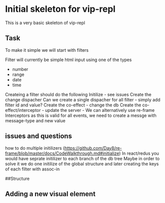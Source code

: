 # Initial skeleton for vip-repl

This is a very basic skeleton of vip-repl

## Task

To make it simple we will start with filters

Filter will currently be simple html input using one of the types

* number
* range
* date
* time


Createing a filter should do the following 
Initilize  - see issues
Create the change dispacher 
Can we create a single dispacher for all filter - simply add filter id and value?
Create the co-effect - change the db
Create the co-effect/interceptor - update the server - We can alternatively use re-frame Interceptors as this is valid for all events, we need to create a messge with message-type and new value






## issues and questions 

how to do multiple initilizers
(https://github.com/Day8/re-frame/blob/master/docs/CodeWalkthrough.md#initialize)
In react/redus you would have seprate initilizer to each branch of the db tree
Maybe in order to solve it we do one initilize of the global structure and later creating the keys of each filter with assoc-in




##Structure


## Adding a new visual element